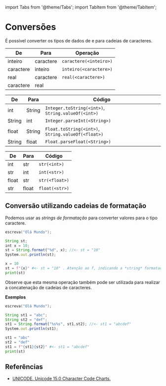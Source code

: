 import Tabs from '@theme/Tabs';
import TabItem from '@theme/TabItem';

# Conversões

É possível converter os tipos de dados de e para cadeias de caracteres.

<Tabs groupId='language'>
  <TabItem value="pseudocodigo" label="Pseudocódigo" default>

  |De|Para|Operação| 
  |--|----|--------|
  |inteiro|caractere|`caractere(<inteiro>)`|
  |caractere|inteiro|`inteiro(<caractere>)`|
  |real|caractere|`real(<caractere>)`|
  |caractere|real||`caractere(<real>)`|

  </TabItem>
  <TabItem value="java" label="Java">

  |De|Para|Código| 
  |--|----|------|
  |int|String|`Integer.toString(<int>)`, `String.valueOf(<int>)`|
  |String|int|`Integer.parseInt(<String>)`|
  |float|String|`Float.toString(<int>)`, `String.valueOf(<float>)`|
  |String|float|`Float.parseFloat(<String>)`|


  </TabItem>
  <TabItem value="python" label="Python">

  |De|Para|Código| 
  |--|----|--------|
  |int|str|`str(<int>)`|
  |str|int|`int(<str>)`|
  |float|str|`str(<float>)`|
  |str|float|`float(<str>)`|

  </TabItem>
</Tabs>

## Conversão utilizando cadeias de formatação

Podemos usar as *strings de formatação* para converter valores para o tipo caractere.

<Tabs groupId='language'>
  <TabItem value="pseudocodigo" label="Pseudocódigo" default>

  ```c
  escreva("Olá Mundo");
  ```

  </TabItem>
  <TabItem value="java" label="Java">

  ```javascript
  String st; 
  int x = 10;
  st = String.format("%d", x); //<- st = "10"
  System.out.println(st);
  ```

  </TabItem>
  <TabItem value="python" label="Python">

  ```python
  x = 10
  st = f"{x}" #<- st = "10" . Atenção ao f, indicando a *string* formatada.
  print(st)
  ```

  </TabItem>
</Tabs>

Observe que esta mesma operação também pode ser utilizada para realizar a concatenação de cadeias de caracteres.

**Exemplos**  

<Tabs groupId='language'>
  <TabItem value="pseudocodigo" label="Pseudocódigo" default>

  ```c
  escreva("Olá Mundo");
  ```

  </TabItem>
  <TabItem value="java" label="Java">

  ```javascript
  String st1 = "abc"; 
  String st2 = "def"; 
  st1 = String.format("%s%s", st1,st2); //<- st1 = "abcdef"
  System.out.println(st1);
  ```

  </TabItem>
  <TabItem value="python" label="Python">

  ```python
  st1 = "abc"
  st2 = "def"
  st1 = f"{st1}{st2}" #<- st1 = "abcdef"
  print(st)
  ```

  </TabItem>
</Tabs>

## Referências

- [UNICODE. Unicode 15.0 Character Code Charts.](https://unicode.org/charts/)
